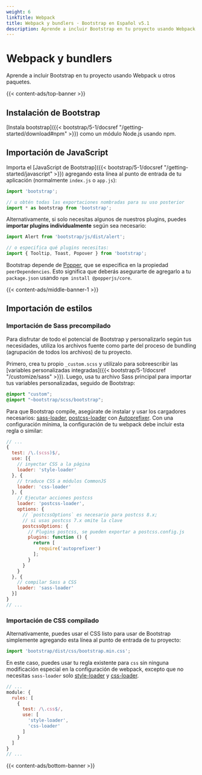```yaml
---
weight: 6
linkTitle: Webpack
title: Webpack y bundlers · Bootstrap en Español v5.1
description: Aprende a incluir Bootstrap en tu proyecto usando Webpack u otros paquetes.
---
```


# Webpack y bundlers

Aprende a incluir Bootstrap en tu proyecto usando Webpack u otros paquetes.

{{< content-ads/top-banner >}}

## Instalación de Bootstrap

[Instala bootstrap]({{< bootstrap/5-1/docsref "/getting-started/download#npm" >}}) como un módulo Node.js usando npm.

## Importación de JavaScript

Importa el [JavaScript de Bootstrap]({{< bootstrap/5-1/docsref "/getting-started/javascript" >}}) agregando esta línea al punto de entrada de tu aplicación (normalmente `index.js` o `app.js`):

```js
import 'bootstrap';

// u obtén todas las exportaciones nombradas para su uso posterior
import * as bootstrap from 'bootstrap';
```

Alternativamente, si solo necesitas algunos de nuestros plugins, puedes **importar plugins individualmente** según sea necesario:

```js
import Alert from 'bootstrap/js/dist/alert';

// o especifica qué plugins necesitas:
import { Tooltip, Toast, Popover } from 'bootstrap';
```

Bootstrap depende de [Popper](https://popper.js.org/), que se especifica en la propiedad `peerDependencies`.
Esto significa que deberás asegurarte de agregarlo a tu `package.json` usando `npm install @popperjs/core`.

{{< content-ads/middle-banner-1 >}}

## Importación de estilos

### Importación de Sass precompilado

Para disfrutar de todo el potencial de Bootstrap y personalizarlo según tus necesidades, utiliza los archivos fuente como parte del proceso de bundling (agrupación de todos los archivos) de tu proyecto.

Primero, crea tu propio `_custom.scss` y utilízalo para sobreescribir las [variables personalizadas integradas]({{< bootstrap/5-1/docsref "/customize/sass" >}}). Luego, usa tu archivo Sass principal para importar tus variables personalizadas, seguido de Bootstrap:

```scss
@import "custom";
@import "~bootstrap/scss/bootstrap";
```

Para que Bootstrap compile, asegúrate de instalar y usar los cargadores necesarios: [sass-loader](https://github.com/webpack-contrib/sass-loader), [postcss-loader](https://github.com/webpack-contrib/postcss-loader) con [Autoprefixer](https://github.com/postcss/autoprefixer#webpack). Con una configuración mínima, la configuración de tu webpack debe incluir esta regla o similar:


```js
// ...
{
  test: /\.(scss)$/,
  use: [{
    // inyectar CSS a la página
    loader: 'style-loader'
  }, {
    // traduce CSS a módulos CommonJS
    loader: 'css-loader'
  }, {
    // Ejecutar acciones postcss
    loader: 'postcss-loader',
    options: {
      // `postcssOptions` es necesario para postcss 8.x;
      // si usas postcss 7.x omite la clave
      postcssOptions: {
        // Plugins postcss, se pueden exportar a postcss.config.js
        plugins: function () {
          return [
            require('autoprefixer')
          ];
        }
      }
    }
  }, {
    // compilar Sass a CSS
    loader: 'sass-loader'
  }]
}
// ...
```

### Importación de CSS compilado

Alternativamente, puedes usar el CSS listo para usar de Bootstrap simplemente agregando esta línea al punto de entrada de tu proyecto:

```js
import 'bootstrap/dist/css/bootstrap.min.css';
```

En este caso, puedes usar tu regla existente para `css` sin ninguna modificación especial en la configuración de webpack, excepto que no necesitas `sass-loader` solo [style-loader](https://github.com/webpack-contrib/style-loader) y [css-loader](https://github.com/webpack-contrib/css-loader).

```js
// ...
module: {
  rules: [
    {
      test: /\.css$/,
      use: [
        'style-loader',
        'css-loader'
      ]
    }
  ]
}
// ...
```

{{< content-ads/bottom-banner >}}